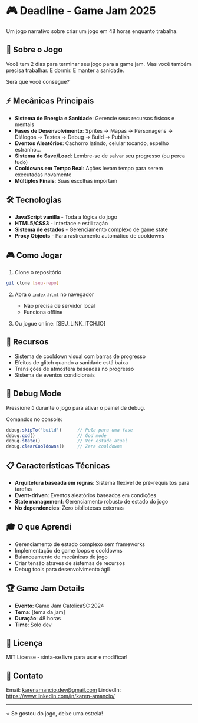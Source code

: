 # 🎮 Deadline - Game Jam 2025

Um jogo narrativo sobre criar um jogo em 48 horas enquanto trabalha.

## 🎯 Sobre o Jogo

Você tem 2 dias para terminar seu jogo para a game jam. 
Mas você também precisa trabalhar. 
E dormir. 
E manter a sanidade.

Será que você consegue?

## ⚡ Mecânicas Principais

- **Sistema de Energia e Sanidade**: Gerencie seus recursos físicos e mentais
- **Fases de Desenvolvimento**: Sprites → Mapas → Personagens → Diálogos → Testes → Debug → Build → Publish
- **Eventos Aleatórios**: Cachorro latindo, celular tocando, espelho estranho...
- **Sistema de Save/Load**: Lembre-se de salvar seu progresso (ou perca tudo)
- **Cooldowns em Tempo Real**: Ações levam tempo para serem executadas novamente
- **Múltiplos Finais**: Suas escolhas importam

## 🛠️ Tecnologias

- **JavaScript vanilla** - Toda a lógica do jogo
- **HTML5/CSS3** - Interface e estilização
- **Sistema de estados** - Gerenciamento complexo de game state
- **Proxy Objects** - Para rastreamento automático de cooldowns

## 🎮 Como Jogar

1. Clone o repositório
```bash
git clone [seu-repo]
```

2. Abra o `index.html` no navegador
   - Não precisa de servidor local
   - Funciona offline

3. Ou jogue online: [SEU_LINK_ITCH.IO]

## 🎨 Recursos

- Sistema de cooldown visual com barras de progresso
- Efeitos de glitch quando a sanidade está baixa
- Transições de atmosfera baseadas no progresso
- Sistema de eventos condicionais

## 🐛 Debug Mode

Pressione `D` durante o jogo para ativar o painel de debug.

Comandos no console:
```javascript
debug.skipTo('build')      // Pula para uma fase
debug.god()                // God mode
debug.state()              // Ver estado atual
debug.clearCooldowns()     // Zera cooldowns
```

## 📋 Características Técnicas

- **Arquitetura baseada em regras**: Sistema flexível de pré-requisitos para tarefas
- **Event-driven**: Eventos aleatórios baseados em condições
- **State management**: Gerenciamento robusto de estado do jogo
- **No dependencies**: Zero bibliotecas externas

## 🎓 O que Aprendi

- Gerenciamento de estado complexo sem frameworks
- Implementação de game loops e cooldowns
- Balanceamento de mecânicas de jogo
- Criar tensão através de sistemas de recursos
- Debug tools para desenvolvimento ágil

## 🏆 Game Jam Details

- **Evento**: Game Jam CatolicaSC 2024
- **Tema**: [tema da jam]
- **Duração**: 48 horas
- **Time**: Solo dev

## 📝 Licença

MIT License - sinta-se livre para usar e modificar!

## 🤝 Contato

Email:  karenamancio.dev@gmail.com 
LindedIn: https://www.linkedin.com/in/karen-amancio/

---

⭐ Se gostou do jogo, deixe uma estrela!
